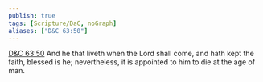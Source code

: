 ```yaml
---
publish: true
tags: [Scripture/DaC, noGraph]
aliases: ["D&C 63:50"]
---
```

[D&C 63:50](https://churchofjesuschrist.org/study/scriptures/dc-testament/dc/63?lang=eng&id=p50#p50) And he that liveth when the Lord shall come, and hath kept the faith, blessed is he; nevertheless, it is appointed to him to die at the age of man.
